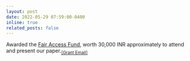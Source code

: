 ```yaml
---
layout: post
date: 2022-05-29 07:59:00-0400
inline: true
related_posts: false
---
```


Awarded the [Fair Access Fund](https://websci22.webscience.org/registration/fair-access/), worth 30,000 INR approximately to attend and present our paper.<sub>[[Grant Email]](/assets/files/iith/semester-2/hasoc/fairaccess.png)</sub>